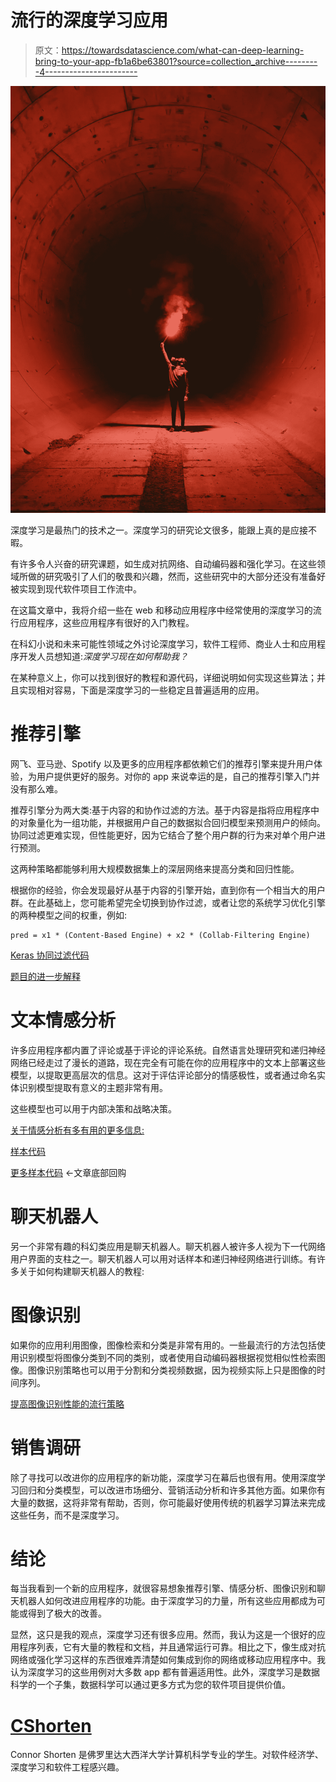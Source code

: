 # 流行的深度学习应用

> 原文：<https://towardsdatascience.com/what-can-deep-learning-bring-to-your-app-fb1a6be63801?source=collection_archive---------4----------------------->

![](img/1e5109bc1e726321227991b2c7312bb6.png)

深度学习是最热门的技术之一。深度学习的研究论文很多，能跟上真的是应接不暇。

有许多令人兴奋的研究课题，如生成对抗网络、自动编码器和强化学习。在这些领域所做的研究吸引了人们的敬畏和兴趣，然而，这些研究中的大部分还没有准备好被实现到现代软件项目工作流中。

在这篇文章中，我将介绍一些在 web 和移动应用程序中经常使用的深度学习的流行应用程序，这些应用程序有很好的入门教程。

在科幻小说和未来可能性领域之外讨论深度学习，软件工程师、商业人士和应用程序开发人员想知道:*深度学习现在如何帮助我？*

在某种意义上，你可以找到很好的教程和源代码，详细说明如何实现这些算法；并且实现相对容易，下面是深度学习的一些稳定且普遍适用的应用。

# **推荐引擎**

网飞、亚马逊、Spotify 以及更多的应用程序都依赖它们的推荐引擎来提升用户体验，为用户提供更好的服务。对你的 app 来说幸运的是，自己的推荐引擎入门并没有那么难。

推荐引擎分为两大类:基于内容的和协作过滤的方法。基于内容是指将应用程序中的对象量化为一组功能，并根据用户自己的数据拟合回归模型来预测用户的倾向。协同过滤更难实现，但性能更好，因为它结合了整个用户群的行为来对单个用户进行预测。

这两种策略都能够利用大规模数据集上的深层网络来提高分类和回归性能。

根据你的经验，你会发现最好从基于内容的引擎开始，直到你有一个相当大的用户群。在此基础上，您可能希望完全切换到协作过滤，或者让您的系统学习优化引擎的两种模型之间的权重，例如:

```
pred = x1 * (Content-Based Engine) + x2 * (Collab-Filtering Engine)
```

[Keras 协同过滤代码](https://github.com/bradleypallen/keras-movielens-cf)

[题目的进一步解释](https://hackernoon.com/introduction-to-recommender-system-part-1-collaborative-filtering-singular-value-decomposition-44c9659c5e75)

# 文本情感分析

许多应用程序都内置了评论或基于评论的评论系统。自然语言处理研究和递归神经网络已经走过了漫长的道路，现在完全有可能在你的应用程序中的文本上部署这些模型，以提取更高层次的信息。这对于评估评论部分的情感极性，或者通过命名实体识别模型提取有意义的主题非常有用。

这些模型也可以用于内部决策和战略决策。

[关于情感分析有多有用的更多信息:](https://medium.com/senno/its-time-to-learn-what-sentiment-analysis-can-do-for-you-57f98a92f787)

[样本代码](/another-twitter-sentiment-analysis-bb5b01ebad90)

[更多样本代码](/understanding-lstm-and-its-quick-implementation-in-keras-for-sentiment-analysis-af410fd85b47) ←文章底部回购

# 聊天机器人

另一个非常有趣的科幻类应用是聊天机器人。聊天机器人被许多人视为下一代网络用户界面的支柱之一。聊天机器人可以用对话样本和递归神经网络进行训练。有许多关于如何构建聊天机器人的教程:

# 图像识别

如果你的应用利用图像，图像检索和分类是非常有用的。一些最流行的方法包括使用识别模型将图像分类到不同的类别，或者使用自动编码器根据视觉相似性检索图像。图像识别策略也可以用于分割和分类视频数据，因为视频实际上只是图像的时间序列。

[提高图像识别性能的流行策略](/hacking-your-image-recognition-model-909ad4176247)

# 销售调研

除了寻找可以改进你的应用程序的新功能，深度学习在幕后也很有用。使用深度学习回归和分类模型，可以改进市场细分、营销活动分析和许多其他方面。如果你有大量的数据，这将非常有帮助，否则，你可能最好使用传统的机器学习算法来完成这些任务，而不是深度学习。

# **结论**

每当我看到一个新的应用程序，就很容易想象推荐引擎、情感分析、图像识别和聊天机器人如何改进应用程序的功能。由于深度学习的力量，所有这些应用都成为可能或得到了极大的改善。

显然，这只是我的观点，深度学习还有很多应用。然而，我认为这是一个很好的应用程序列表，它有大量的教程和文档，并且通常运行可靠。相比之下，像生成对抗网络或强化学习这样的东西很难弄清楚如何集成到你的网络或移动应用程序中。我认为深度学习的这些用例对大多数 app 都有普遍适用性。此外，深度学习是数据科学的一个子集，数据科学可以通过更多方式为您的软件项目提供价值。

# [CShorten](https://medium.com/@connorshorten300)

Connor Shorten 是佛罗里达大西洋大学计算机科学专业的学生。对软件经济学、深度学习和软件工程感兴趣。